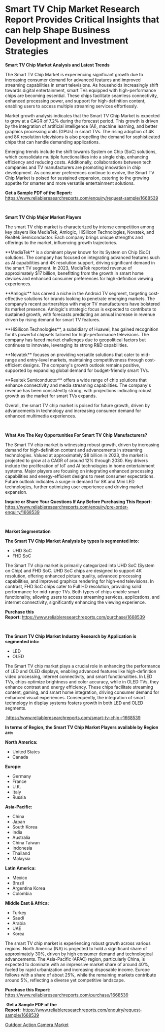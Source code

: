 <p><h1>Smart TV Chip Market Research Report Provides Critical Insights that can help Shape Business Development and Investment Strategies</h1></p><p><strong>Smart TV Chip Market Analysis and Latest Trends</strong></p>
<p><p>The Smart TV Chip Market is experiencing significant growth due to increasing consumer demand for advanced features and improved streaming capabilities in smart televisions. As households increasingly shift towards digital entertainment, smart TVs equipped with high-performance chips are becoming essential. These chips facilitate seamless connectivity, enhanced processing power, and support for high-definition content, enabling users to access multiple streaming services effortlessly.</p><p>Market growth analysis indicates that the Smart TV Chip Market is expected to grow at a CAGR of 7.2% during the forecast period. This growth is driven by the integration of artificial intelligence (AI), machine learning, and better graphics processing units (GPUs) in smart TVs. The rising adoption of 4K and 8K resolution televisions is also propelling the demand for sophisticated chips that can handle demanding applications.</p><p>Emerging trends include the shift towards System on Chip (SoC) solutions, which consolidate multiple functionalities into a single chip, enhancing efficiency and reducing costs. Additionally, collaborations between tech companies and TV manufacturers are promoting innovation in chip development. As consumer preferences continue to evolve, the Smart TV Chip Market is poised for sustained expansion, catering to the growing appetite for smarter and more versatile entertainment solutions.</p></p>
<p><strong>Get a Sample PDF of the Report:&nbsp;</strong> <a href="https://www.reliableresearchreports.com/enquiry/request-sample/1668539?utm_campaign=2187&utm_medium=2&utm_source=Github&utm_content=ia&utm_term=12022025&utm_id=smart-tv-chip">https://www.reliableresearchreports.com/enquiry/request-sample/1668539</a></p>
<p>&nbsp;</p>
<p><strong>Smart TV Chip Major Market Players</strong></p>
<p><p>The smart TV chip market is characterized by intense competition among key players like MediaTek, Amlogic, HiSilicon Technologies, Novatek, and Realtek Semiconductor. Each company brings unique strengths and offerings to the market, influencing growth trajectories.</p><p>**MediaTek** is a dominant player known for its System on Chip (SoC) solutions. The company has focused on integrating advanced features such as AI capabilities and 4K resolution support, driving significant demand in the smart TV segment. In 2023, MediaTek reported revenue of approximately $17 billion, benefitting from the growth in smart home devices and enhanced consumer preferences for high-definition viewing experiences.</p><p>**Amlogic** has carved a niche in the Android TV segment, targeting cost-effective solutions for brands looking to penetrate emerging markets. The company’s recent partnerships with major TV manufacturers have bolstered its market presence. Amlogic's strategic focus is expected to contribute to sustained growth, with forecasts predicting an annual increase in revenue driven by rising demand for smart TV features.</p><p>**HiSilicon Technologies**, a subsidiary of Huawei, has gained recognition for its powerful chipsets tailored for high-performance televisions. The company has faced market challenges due to geopolitical factors but continues to innovate, leveraging its strong R&D capabilities. </p><p>**Novatek** focuses on providing versatile solutions that cater to mid-range and entry-level markets, maintaining competitiveness through cost-efficient designs. The company's growth outlook remains positive, supported by expanding global demand for budget-friendly smart TVs.</p><p>**Realtek Semiconductor** offers a wide range of chip solutions that enhance connectivity and media streaming capabilities. The company's revenue has been consistently strong, with projections indicating robust growth as the market for smart TVs expands.</p><p>Overall, the smart TV chip market is poised for future growth, driven by advancements in technology and increasing consumer demand for enhanced multimedia experiences.</p></p>
<p>&nbsp;</p>
<p><strong>What Are The Key Opportunities For Smart TV Chip Manufacturers?</strong></p>
<p><p>The Smart TV chip market is witnessing robust growth, driven by increasing demand for high-definition content and advancements in streaming technologies. Valued at approximately $8 billion in 2023, the market is projected to grow at a CAGR of around 12% through 2030. Key drivers include the proliferation of IoT and AI technologies in home entertainment systems. Major players are focusing on integrating enhanced processing capabilities and energy-efficient designs to meet consumer expectations. Future outlook indicates a surge in demand for 8K and Mini LED technologies, further optimizing user experience and driving market expansion.</p></p>
<p><strong>Inquire or Share Your Questions If Any Before Purchasing This Report:</strong> <a href="https://www.reliableresearchreports.com/enquiry/pre-order-enquiry/1668539?utm_campaign=2187&utm_medium=2&utm_source=Github&utm_content=ia&utm_term=12022025&utm_id=smart-tv-chip">https://www.reliableresearchreports.com/enquiry/pre-order-enquiry/1668539</a></p>
<p>&nbsp;</p>
<p><strong>Market Segmentation</strong></p>
<p><strong>The Smart TV Chip Market Analysis by types is segmented into:</strong></p>
<p><ul><li>UHD SoC</li><li>FHD SoC</li></ul></p>
<p><p>The Smart TV chip market is primarily categorized into UHD SoC (System on Chip) and FHD SoC. UHD SoC chips are designed to support 4K resolution, offering enhanced picture quality, advanced processing capabilities, and improved graphics rendering for high-end televisions. In contrast, FHD SoC chips cater to Full HD resolution, providing solid performance for mid-range TVs. Both types of chips enable smart functionality, allowing users to access streaming services, applications, and internet connectivity, significantly enhancing the viewing experience.</p></p>
<p><strong>Purchase this Report:&nbsp;</strong><a href="https://www.reliableresearchreports.com/purchase/1668539?utm_campaign=2187&utm_medium=2&utm_source=Github&utm_content=ia&utm_term=12022025&utm_id=smart-tv-chip">https://www.reliableresearchreports.com/purchase/1668539</a></p>
<p>&nbsp;</p>
<p><strong>The Smart TV Chip Market Industry Research by Application is segmented into:</strong></p>
<p><ul><li>LED</li><li>OLED</li></ul></p>
<p><p>The Smart TV chip market plays a crucial role in enhancing the performance of LED and OLED displays, enabling advanced features like high-definition video processing, internet connectivity, and smart functionalities. In LED TVs, chips optimize brightness and color accuracy, while in OLED TVs, they enhance contrast and energy efficiency. These chips facilitate streaming content, gaming, and smart home integration, driving consumer demand for enhanced visual experiences. Consequently, the integration of smart technology in display systems fosters growth in both LED and OLED segments.</p></p>
<p><a href="https://www.reliableresearchreports.com/smart-tv-chip-r1668539?utm_campaign=2187&utm_medium=2&utm_source=Github&utm_content=ia&utm_term=12022025&utm_id=smart-tv-chip">&nbsp;https://www.reliableresearchreports.com/smart-tv-chip-r1668539</a></p>
<p><strong>In terms of Region, the Smart TV Chip Market Players available by Region are:</strong></p>
<p>
    <p> <strong> North America: </strong>
        <ul>
            <li>United States</li>
            <li>Canada</li>
        </ul>
        </p> 
    <p> <strong> Europe: </strong>
        <ul>
            <li>Germany</li>
            <li>France</li>
            <li>U.K.</li>
            <li>Italy</li>
            <li>Russia</li>
        </ul>
        </p> 
    <p> <strong> Asia-Pacific: </strong>
        <ul>
            <li>China</li>
            <li>Japan</li>
            <li>South Korea</li>
            <li>India</li>
            <li>Australia</li>
            <li>China Taiwan</li>
            <li>Indonesia</li>
            <li>Thailand</li>
            <li>Malaysia</li>
        </ul>
        </p> 
    <p> <strong> Latin America: </strong>
        <ul>
            <li>Mexico</li>
            <li>Brazil</li>
            <li>Argentina Korea</li>
            <li>Colombia</li>
        </ul>
        </p> 
    <p> <strong> Middle East & Africa: </strong>
        <ul>
            <li>Turkey</li>
            <li>Saudi</li>
            <li>Arabia</li>
            <li>UAE</li>
            <li>Korea</li>
        </ul>
    </p>
    </p>
<p><p>The smart TV chip market is experiencing robust growth across various regions. North America (NA) is projected to hold a significant share of approximately 30%, driven by high consumer demand and technological advancements. The Asia-Pacific (APAC) region, particularly China, is expected to dominate with an impressive market share of around 40%, fueled by rapid urbanization and increasing disposable income. Europe follows with a share of about 25%, while the remaining markets contribute around 5%, reflecting a diverse yet competitive landscape.</p></p>
<p><strong>Purchase this Report: </strong><a href="https://www.reliableresearchreports.com/purchase/1668539?utm_campaign=2187&utm_medium=2&utm_source=Github&utm_content=ia&utm_term=12022025&utm_id=smart-tv-chip">https://www.reliableresearchreports.com/purchase/1668539</a></p>
<p>&nbsp;<strong>Get a Sample PDF of the Report:&nbsp;&nbsp;</strong><a href="https://www.reliableresearchreports.com/enquiry/request-sample/1668539?utm_campaign=2187&utm_medium=2&utm_source=Github&utm_content=ia&utm_term=12022025&utm_id=smart-tv-chip">https://www.reliableresearchreports.com/enquiry/request-sample/1668539</a></p>
<p><strong></strong></p>
<p><p><a href="https://github.com/sca704osol/Market-Research-Report-List-1/blob/main/outdoor-action-camera-market.md?utm_campaign=2187&utm_medium=2&utm_source=Github&utm_content=ia&utm_term=12022025&utm_id=smart-tv-chip">Outdoor Action Camera Market</a></p></p>